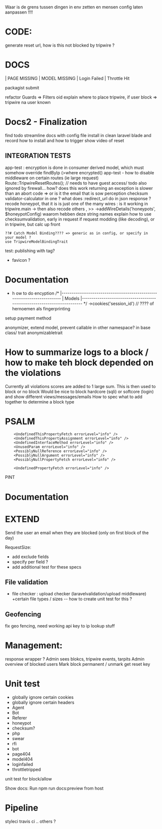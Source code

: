 Waar is de grens tussen dingen in env zetten en mensen config laten aanpassen !!!!

# CODE:

generate reset url, how is this not blocked by tripwire ?

# DOCS
| PAGE MISSING
| MODEL MISSING
| Login Failed
| Throttle Hit

packagist submit

refactor Guards => Filters oid
explain where to place tripwire, if user block => tripwire na user known

# Docs2 - Finalization
find todo
streamline docs with config file
install in clean laravel blade and record how to install and how to trigger
show video of reset

## INTEGRATION TESTS
app-test : encryption is done in consumer derived model, which must somehow override findByIp (>where encrypted()
app-test - how to disable middleware on certain routes (ie large request)
Route::TripwireResetRoutes();   // needs to have guest access/ todo also ignored by firewall... how? does this work
returning an exception is slower than an abort code => or is it the email that is  sow perception
checksum validator-calculator in one ?
what does :redirect_url do in json response ?
recode honeypot, that it is is just one of the many wires : is it working in tripwire.main -> then also recode others , >>    ->addWireDetails('honeypots', $honeypotConfig) waarom hebben deze string names
explain how to use checksumvalidation, early in request if request modding (like decoding),  or in tripwire, but calc up front
```
??# Catch Model Binding???? => generic as in config, or specify in your model ?
use TripwireModelBindingTrait
```



test:
publishing with tag?

- favicon ?


# Documentation

- h ow to do encyption
    /*
    |--------------------------------------------------------------------------
    | Models
    |--------------------------------------------------------------------------
    */
    ->cookies('session_id') // ???? of hernoemen als fingerprinting

setup payment method

anonymizer, extend model, prevent callable in other namespace? in base class/ trait anonymizabletrait

# How to summarize logs to a block / how to make teh block depended on the violations
Currently all violations scores are added to 1 large sum. This is then used to block or no block
Would be nice to block hardcore (sqli) or softcore (login) and show different views/messages/emails
How to spec what to add together to determine a block type

# PSALM
        <UndefinedThisPropertyFetch errorLevel="info" />
        <UndefinedThisPropertyAssignment errorLevel="info" />
        <UndefinedInterfaceMethod errorLevel="info" />
        <UnusedParam errorLevel="info" />
        <PossiblyNullReference errorLevel="info" />
        <PossiblyNullArgument errorLevel="info" />
        <PossiblyNullPropertyFetch errorLevel="info" />

        <UndefinedPropertyFetch errorLevel="info" />

PINT

# Documentation 
# EXTEND
Send the user an email when they are blocked (only on first block of the day)

RequestSize:
- add exclude fields
- specify per field ?
- add additional test for these specs

## File validation
- file checker : upload checker (laravelvalidation/upload middleware) +certain file types / sizes
-- how to create unit test for this ?

## Geofencing
fix geo fencing, need working api key to ip lookup stuff

# Management:
response wrapper ?
Admin sees blokcs, tripwire events, tarpits
Admin overview of blocked users
Mark block permanent / unmark
get reset key

# Unit test
- globally ignore certain cookies
- globally ignore certain headers
- Agent
- Bot
- Referer
- honeypot
- checksum?
- php
- swear
- rfi
- bot
- page404
- model404
- loginfailed
- throttletripped

unit test for block/allow


Show docs:
Run npm run docs:preview from host

# Pipeline
styleci
travis ci
.. others ?

